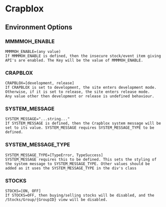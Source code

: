 # Crapblox

## Environment Options

### MMMMOH_ENABLE

    MMMMOH_ENABLE=(any value)
    If MMMMOH_ENABLE is defined, then the insecure stock/event item giving API's are enabled. The Key will be the value of MMMMOH_ENABLE.

### CRAPBLOX

    CRAPBLOX=[development, release]
    If CRAPBLOX is set to development, the site enters development mode. Otherwise, if it is set to release, the site enters release mode.
    Any value other then development or release is undefined behaviour.

### SYSTEM_MESSAGE

    SYSTEM_MESSAGE="...string..."
    If SYSTEM_MESSAGE is defined, then the Crapblox system message will be set to its value. SYSTEM_MESSAGE requires SYSTEM_MESSAGE_TYPE to be defined.

### SYSTEM_MESSAGE_TYPE

    SYSTEM_MESSAGE_TYPE=[TypeError, TypeSuccess]
    SYSTEM_MESSAGE requires this to be defined. This sets the styling of the system message to SYSTEM_MESSAGE_TYPE. Other values should be added as it uses the SYSTEM_MESSAGE_TYPE in the div's class

### STOCKS

    STOCKS=[ON, OFF]
    If STOCKS=OFF, then buying/selling stocks will be disabled, and the /Stocks/Group/{GroupID} view will be disabled.